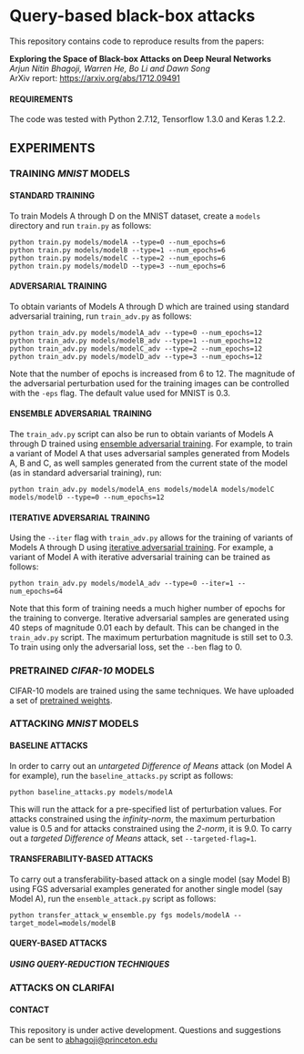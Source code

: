 # Query-based black-box attacks

This repository contains code to reproduce results from the papers:

**Exploring the Space of Black-box Attacks on Deep Neural Networks** <br>
*Arjun Nitin Bhagoji, Warren He, Bo Li and Dawn Song* <br>
ArXiv report: https://arxiv.org/abs/1712.09491

#### REQUIREMENTS

The code was tested with Python 2.7.12, Tensorflow 1.3.0 and Keras 1.2.2.

## EXPERIMENTS

### TRAINING *MNIST* MODELS

#### STANDARD TRAINING
To train Models A through D on the MNIST dataset, create a ```models``` directory and run ```train.py``` as follows:
```
python train.py models/modelA --type=0 --num_epochs=6 
python train.py models/modelB --type=1 --num_epochs=6 
python train.py models/modelC --type=2 --num_epochs=6 
python train.py models/modelD --type=3 --num_epochs=6 
```
#### ADVERSARIAL TRAINING
To obtain variants of Models A through D which are trained using standard adversarial training, run ```train_adv.py``` as follows:
```
python train_adv.py models/modelA_adv --type=0 --num_epochs=12 
python train_adv.py models/modelB_adv --type=1 --num_epochs=12
python train_adv.py models/modelC_adv --type=2 --num_epochs=12
python train_adv.py models/modelD_adv --type=3 --num_epochs=12
```
Note that the number of epochs is increased from 6 to 12. The magnitude of the adversarial perturbation used for the training images can be controlled with the `-eps` flag. The default value used for MNIST is 0.3.

#### ENSEMBLE ADVERSARIAL TRAINING
The ```train_adv.py``` script can also be run to obtain variants of Models A through D trained using [ensemble adversarial training](https://arxiv.org/abs/1705.07204). For example, to train a variant of Model A that uses adversarial samples generated from Models A, B and C, as well samples generated from the current state of the model (as in standard adversarial training), run:
```
python train_adv.py models/modelA_ens models/modelA models/modelC models/modelD --type=0 --num_epochs=12
```

#### ITERATIVE ADVERSARIAL TRAINING
Using the `--iter` flag with `train_adv.py` allows for the training of variants of Models A through D using [iterative adversarial training](https://arxiv.org/abs/1706.06083). For example, a variant of Model A with iterative adversarial training can be trained as follows:
```
python train_adv.py models/modelA_adv --type=0 --iter=1 --num_epochs=64
```
Note that this form of training needs a much higher number of epochs for the training to converge. Iterative adversarial samples are generated using 40 steps of magnitude 0.01 each by default. This can be changed in the `train_adv.py` script. The maximum perturbation magnitude is still set to 0.3. To train using only the adversarial loss, set the `--ben` flag to 0. 

### PRETRAINED *CIFAR-10* MODELS
CIFAR-10 models are trained using the same techniques.
We have uploaded a set of [pretrained weights](https://berkeley.box.com/s/obtatlkt9tppvemb3ufxpxt3a35n0p0l).

### ATTACKING _MNIST_ MODELS

#### BASELINE ATTACKS
In order to carry out an _untargeted Difference of Means_ attack (on Model A for example), run the `baseline_attacks.py` script as follows:
```
python baseline_attacks.py models/modelA
``` 
This will run the attack for a pre-specified list of perturbation values. For attacks constrained using the *infinity-norm*, the maximum perturbation value is 0.5 and for attacks constrained using the *2-norm*, it is 9.0. To carry out a _targeted Difference of Means_ attack, set `--targeted-flag=1`.

#### TRANSFERABILITY-BASED ATTACKS
To carry out a transferability-based attack on a single model (say Model B) using FGS adversarial examples generated for another single model (say Model A), run the `ensemble_attack.py` script as follows:
```
python transfer_attack_w_ensemble.py fgs models/modelA --target_model=models/modelB
```

#### QUERY-BASED ATTACKS

##### USING QUERY-REDUCTION TECHNIQUES

### ATTACKS ON CLARIFAI



#### CONTACT
This repository is under active development. Questions and suggestions can be sent to abhagoji@princeton.edu
